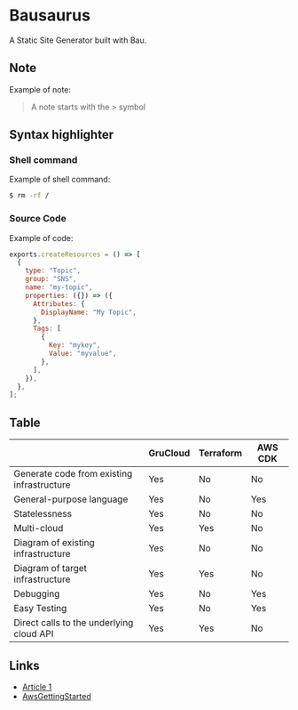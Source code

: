# Bausaurus

A Static Site Generator built with Bau.

## Note

Example of note:

> A note starts with the _>_ symbol

## Syntax highlighter

### Shell command

Example of shell command:

```sh
$ rm -rf /
```

### Source Code

Example of code:

```js
exports.createResources = () => [
  {
    type: "Topic",
    group: "SNS",
    name: "my-topic",
    properties: ({}) => ({
      Attributes: {
        DisplayName: "My Topic",
      },
      Tags: [
        {
          Key: "mykey",
          Value: "myvalue",
        },
      ],
    }),
  },
];
```

## Table

|                                            | GruCloud | Terraform | AWS CDK |
| ------------------------------------------ | -------- | --------- | ------- |
| Generate code from existing infrastructure | Yes      | No        | No      |
| General-purpose language                   | Yes      | No        | Yes     |
| Statelessness                              | Yes      | No        | No      |
| Multi-cloud                                | Yes      | Yes       | No      |
| Diagram of existing infrastructure         | Yes      | No        | No      |
| Diagram of target infrastructure           | Yes      | Yes       | No      |
| Debugging                                  | Yes      | No        | Yes     |
| Easy Testing                               | Yes      | No        | Yes     |
| Direct calls to the underlying cloud API   | Yes      | Yes       | No      |

## Links

- [Article 1](./Article1.md)
- [AwsGettingStarted](./aws/AwsGettingStarted.md)
